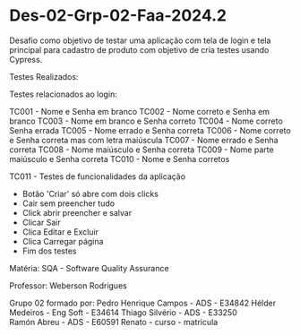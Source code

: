 # Des-02-Grp-02-Faa-2024.2

Desafio como objetivo de testar uma aplicação com tela de login e tela principal 
para cadastro de produto com objetivo de cria testes usando Cypress.

Testes Realizados:

Testes relacionados ao login:

TC001 - Nome e Senha em branco
TC002 - Nome correto e Senha em branco
TC003 - Nome em branco e Senha correto
TC004 - Nome correto Senha errada
TC005 - Nome errado e Senha correta
TC006 - Nome correto e Senha correta mas com letra maiúscula
TC007 - Nome errado e Senha correta
TC008 - Nome maiúsculo e Senha correta
TC009 - Nome parte maiúsculo e Senha correta
TC010 - Nome e Senha corretos

TC011 - Testes de funcionalidades da aplicação

- Botão 'Criar' só abre com dois clicks
- Cair sem preencher tudo
- Click abrir preencher e salvar
- Clicar Sair
- Clica Editar e Excluir
- Clica Carregar página 
- Fim dos testes 


Matéria:
SQA - Software Quality Assurance

Professor:
Weberson Rodrigues

Grupo 02 formado por:
Pedro Henrique Campos - ADS - E34842
Hélder Medeiros -  Eng Soft - E34614 
Thiago Silvério - ADS - E33250  
Ramón Abreu - ADS - E60591
Renato - curso - matricula

